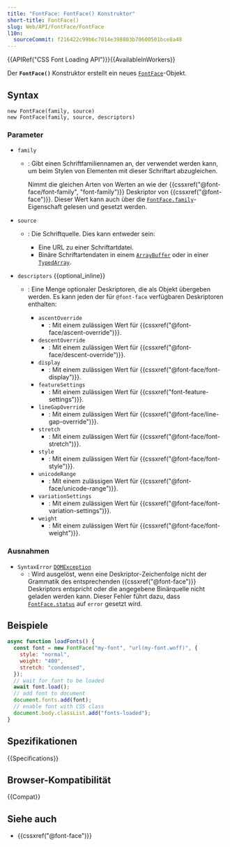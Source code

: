 ```yaml
---
title: "FontFace: FontFace() Konstruktor"
short-title: FontFace()
slug: Web/API/FontFace/FontFace
l10n:
  sourceCommit: f216422c99b6c7014e398803b70600501bce8a48
---
```


{{APIRef("CSS Font Loading API")}}{{AvailableInWorkers}}

Der **`FontFace()`** Konstruktor erstellt ein neues [`FontFace`](/de/docs/Web/API/FontFace)-Objekt.

## Syntax

```js-nolint
new FontFace(family, source)
new FontFace(family, source, descriptors)
```

### Parameter

- `family`

  - : Gibt einen Schriftfamiliennamen an, der verwendet werden kann, um beim Stylen von Elementen mit dieser Schriftart abzugleichen.

    Nimmt die gleichen Arten von Werten an wie der {{cssxref("@font-face/font-family", "font-family")}} Deskriptor von {{cssxref("@font-face")}}.
    Dieser Wert kann auch über die [`FontFace.family`](/de/docs/Web/API/FontFace/family)-Eigenschaft gelesen und gesetzt werden.

- `source`

  - : Die Schriftquelle.
    Dies kann entweder sein:

    - Eine URL zu einer Schriftartdatei.
    - Binäre Schriftartendaten in einem [`ArrayBuffer`](/de/docs/Web/JavaScript/Reference/Global_Objects/ArrayBuffer) oder in einer [`TypedArray`](/de/docs/Web/JavaScript/Reference/Global_Objects/TypedArray).

- `descriptors` {{optional_inline}}

  - : Eine Menge optionaler Deskriptoren, die als Objekt übergeben werden.
    Es kann jeden der für `@font-face` verfügbaren Deskriptoren enthalten:

    - `ascentOverride`
      - : Mit einem zulässigen Wert für {{cssxref("@font-face/ascent-override")}}.
    - `descentOverride`
      - : Mit einem zulässigen Wert für {{cssxref("@font-face/descent-override")}}.
    - `display`
      - : Mit einem zulässigen Wert für {{cssxref("@font-face/font-display")}}.
    - `featureSettings`
      - : Mit einem zulässigen Wert für {{cssxref("font-feature-settings")}}.
    - `lineGapOverride`
      - : Mit einem zulässigen Wert für {{cssxref("@font-face/line-gap-override")}}.
    - `stretch`
      - : Mit einem zulässigen Wert für {{cssxref("@font-face/font-stretch")}}.
    - `style`
      - : Mit einem zulässigen Wert für {{cssxref("@font-face/font-style")}}.
    - `unicodeRange`
      - : Mit einem zulässigen Wert für {{cssxref("@font-face/unicode-range")}}.
    - `variationSettings`
      - : Mit einem zulässigen Wert für {{cssxref("@font-face/font-variation-settings")}}.
    - `weight`
      - : Mit einem zulässigen Wert für {{cssxref("@font-face/font-weight")}}.

### Ausnahmen

- `SyntaxError` [`DOMException`](/de/docs/Web/API/DOMException)
  - : Wird ausgelöst, wenn eine Deskriptor-Zeichenfolge nicht der Grammatik des entsprechenden {{cssxref("@font-face")}} Deskriptors entspricht oder die angegebene Binärquelle nicht geladen werden kann.
    Dieser Fehler führt dazu, dass [`FontFace.status`](/de/docs/Web/API/FontFace/status) auf `error` gesetzt wird.

## Beispiele

```js
async function loadFonts() {
  const font = new FontFace("my-font", "url(my-font.woff)", {
    style: "normal",
    weight: "400",
    stretch: "condensed",
  });
  // wait for font to be loaded
  await font.load();
  // add font to document
  document.fonts.add(font);
  // enable font with CSS class
  document.body.classList.add("fonts-loaded");
}
```

## Spezifikationen

{{Specifications}}

## Browser-Kompatibilität

{{Compat}}

## Siehe auch

- {{cssxref("@font-face")}}
